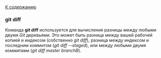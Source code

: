 [К содержанию](./readme.md)

### git diff

Команда __git diff__ используется для вычисления разницы между любыми двумя _Git_ деревьями. Это может быть разница между вашей рабочей копией и индексом (собственно _git diff_), разница между индексом и последним коммитом (_git diff --staged_), или между любыми двумя коммитами (_git diff master branchB_).